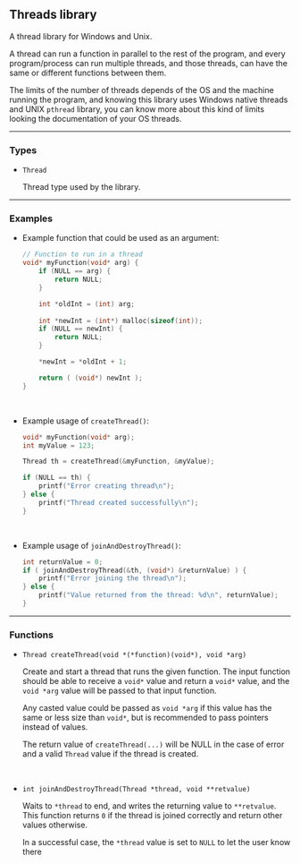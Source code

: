 ## Threads library

A thread library for Windows and Unix.

A thread can run a function in parallel to the rest of the program, and every program/process can run multiple threads, and those threads, can have the same or different functions between them.

The limits of the number of threads depends of the OS and the machine running the program, and knowing this library uses Windows native threads and UNIX `pthread` library, you can know more about this kind of limits looking the documentation of your OS threads.

---

### Types

- `Thread`

	Thread type used by the library.
	
---

### Examples

- Example function that could be used as an argument:
	```c
	// Function to run in a thread
	void* myFunction(void* arg) {
		if (NULL == arg) {
			return NULL;
		}
	
		int *oldInt = (int) arg;
		
		int *newInt = (int*) malloc(sizeof(int));
		if (NULL == newInt) {
			return NULL;
		}
	
		*newInt = *oldInt + 1;
	
		return ( (void*) newInt );
	}
	```

	&nbsp;

- Example usage of `createThread()`:
	```c
	void* myFunction(void* arg);
	int myValue = 123;
	
	Thread th = createThread(&myFunction, &myValue);
	
	if (NULL == th) {
		printf("Error creating thread\n");
	} else {
		printf("Thread created successfully\n");
	}	
	```

	&nbsp;

- Example usage of `joinAndDestroyThread()`:
	```c
	int returnValue = 0;
	if ( joinAndDestroyThread(&th, (void*) &returnValue) ) {
		printf("Error joining the thread\n");
	} else {
		printf("Value returned from the thread: %d\n", returnValue);
	}
	```


---

### Functions

- `Thread createThread(void *(*function)(void*), void *arg)`

	Create and start a thread that runs the given function.
	The input function should be able to receive a `void*` value and return a `void*` value, and the `void *arg` value will be passed to that input function.

	Any casted value could be passed as `void *arg` if this value has the same or less size than `void*`, but is recommended to pass pointers instead of values.

	The return value of `createThread(...)` will be NULL in the case of error and a valid `Thread` value if the thread is created.

	&nbsp;


- `int joinAndDestroyThread(Thread *thread, void **retvalue)`

	Waits to `*thread` to end, and writes the returning value to `**retvalue`. This function returns `0` if the thread is joined correctly and return other values otherwise.

	In a successful case, the `*thread` value is set to `NULL` to let the user know there
